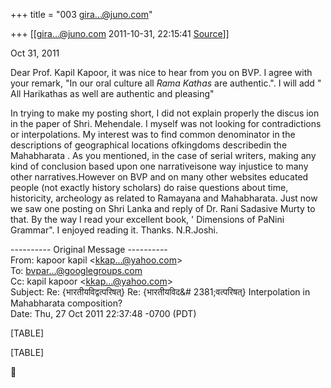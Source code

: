 +++
title = "003 gira...@juno.com"

+++
[[gira...@juno.com	2011-10-31, 22:15:41 [Source](https://groups.google.com/g/bvparishat/c/mp8xBdbNxhY)]]



Oct 31, 2011



Dear Prof. Kapil Kapoor, it was nice to hear from you on BVP. I agree with your remark, "In our oral culture all *Rama Kathas* are authentic.". I will add " All Harikathas as well are authentic and pleasing"



In trying to make my posting short, I did not explain properly the discus ion in the paper of Shri. Mehendale. I myself was not looking for contradictions or interpolations. My interest was to find common denominator in the descriptions of geographical locations ofkingdoms describedin the Mahabharata . As you mentioned, in the case of serial writers, making any kind of conclusion based upon one narrativeisone way injustice to many other narratives.However on BVP and on many other websites educated people (not exactly history scholars) do raise questions about time, historicity, archeology as related to Ramayana and Mahabharata. Just now we saw one posting on Shri Lanka and reply of Dr. Rani Sadasive Murty to that. By the way I read your excellent book, ' Dimensions of PaNini Grammar". I enjoyed reading it. Thanks. N.R.Joshi.

  
  
---------- Original Message ----------  
From: kapoor kapil \<[kkap...@yahoo.com]()\>  
To: [bvpar...@googlegroups.com]()  
Cc: kapil kapoor \<[kkap...@yahoo.com]()\>  
Subject: Re: {भारतीयविद्वत्परिषत्} Re: {भारतीयविद&# 2381;वत्परिषत्} Interpolation in Mahabharata composition?  
Date: Thu, 27 Oct 2011 22:37:48 -0700 (PDT)  
  

[TABLE]

[TABLE]



